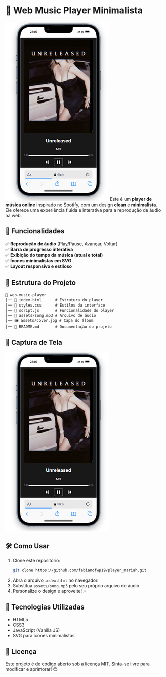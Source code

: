 # 🎵 Web Music Player Minimalista
![alt text](tela.png)
Este é um **player de música online** inspirado no Spotify, com um design **clean** e **minimalista**. Ele oferece uma experiência fluida e interativa para a reprodução de áudio na web.

## 🚀 Funcionalidades

✅ **Reprodução de áudio** (Play/Pause, Avançar, Voltar)  
✅ **Barra de progresso interativa**  
✅ **Exibição do tempo da música (atual e total)**  
✅ **Ícones minimalistas em SVG**  
✅ **Layout responsivo e estiloso**  

## 📂 Estrutura do Projeto

```
📁 web-music-player
│── 📄 index.html      # Estrutura do player
│── 📄 styles.css      # Estilos da interface
│── 📄 script.js       # Funcionalidade do player
│── 🎵 assets/song.mp3 # Arquivo de áudio
│── 🖼️ assets/cover.jpg # Capa do álbum
│── 📄 README.md       # Documentação do projeto
```

## 🎨 Captura de Tela
![Preview do Player](tela.png)

## 🛠️ Como Usar
1. Clone este repositório:
   ```bash
   git clone https://github.com/fabianofwp19/player_mariah.git
   ```
2. Abra o arquivo `index.html` no navegador.
3. Substitua `assets/song.mp3` pelo seu próprio arquivo de áudio.
4. Personalize o design e aproveite! 🎶

## 📌 Tecnologias Utilizadas
- HTML5
- CSS3
- JavaScript (Vanilla JS)
- SVG para ícones minimalistas

## 📜 Licença
Este projeto é de código aberto sob a licença MIT. Sinta-se livre para modificar e aprimorar! 😊
